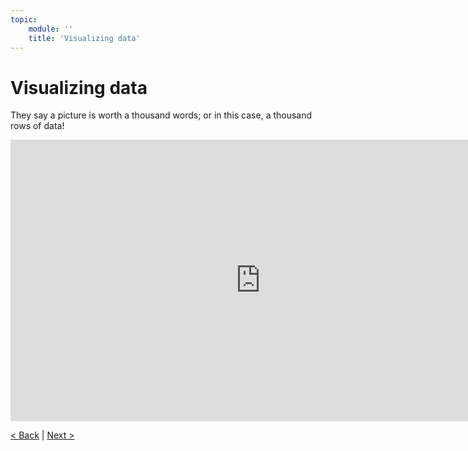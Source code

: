 ```yaml
---
topic:
    module: ''
    title: 'Visualizing data'
---
```


# Visualizing data

They say a picture is worth a thousand words; or in this case, a thousand rows of data!

<iframe width="800" height="450" src="https://www.youtube.com/embed/jKhba-VtWzQ" title="Visualizing data" frameborder="0" allow="accelerometer; autoplay; clipboard-write; encrypted-media; gyroscope; picture-in-picture" allowfullscreen></iframe>

[< Back](./03-02-group-summarize-data.md) | [Next >](./03-04-lab-analyze-data.md)
